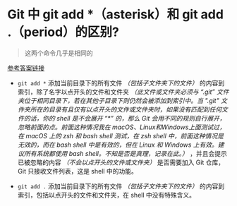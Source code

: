 # Git 中 git add *（asterisk）和 git add .（period）的区别?

> 这两个命令几乎是相同的

[参考答案链接](https://stackoverflow.com/questions/26042390/git-add-asterisk-vs-git-add-period/26042555#26042555)

- `git add *` 添加当前目录下的所有文件 *（包括子文件夹下的文件）* 的内容到索引，除了名字以点开头的文件和文件夹 *（此文件或文件夹必须与 “.git” 文件夹位于相同目录下，若在其他子目录下则仍然会被添加到索引中。当 ".git" 文件夹所在的目录有且仅有以点开头的文件或文件夹时，如果没有匹配到任何文件的话，你的 shell 是不会展开 “\*” 的，那么 Git 会用不同的规则自行展开，忽略前面的点。前面这种情况我在  macOS、Linux和Windows上面测试过，在 macOS 上的 zsh 和 bash shell 测试，在 zsh shell 中，前面这种情况是无效的，而在 bash shell 中是有效的，但在 Linux 和 Windows 上有效。建议所有系统都使用 bash shell。不知是否是真理，记录在此。）* ，并且会提示已被忽略的内容 *（不会以点开头的文件或文件夹）* 是否需要加入 Git 仓库，Git 只接收文件列表，这是 shell 中的功能。

- `git add .` 添加当前目录下的所有文件 *（包括子文件夹下的文件）* 的内容到索引，包括以点开头的文件和文件夹，在 shell 中没有特殊含义。
